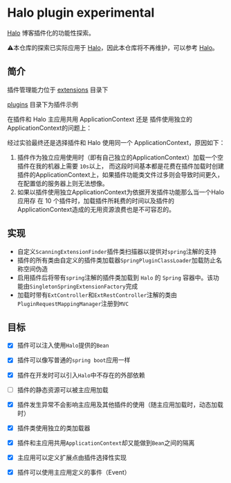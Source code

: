 # Halo plugin experimental
[Halo](https://github.com/halo-dev/halo) 博客插件化的功能性探索。

⚠️本仓库的探索已实际应用于 [Halo](https://github.com/halo-dev/halo)，因此本仓库将不再维护，可以参考 [Halo](https://github.com/halo-dev/halo)。
## 简介
插件管理能力位于 [extensions](halo/src/main/java/run/halo/app/extensions) 目录下

[plugins](./plugins) 目录下为插件示例

在插件和 Halo 主应用共用 ApplicationContext 还是 插件使用独立的 ApplicationContext的问题上：

经过实验最终还是选择插件和 Halo 使用同一个 ApplicationContext，原因如下：
1. 插件作为独立应用使用时（即有自己独立的ApplicationContext）加载一个空插件在我的机器上需要 `10s`以上，
而这段时间基本都是花费在插件加载时创建插件的ApplicationContext上，如果插件功能类文件过多则会导致时间更久，
在配置低的服务器上则无法想像。
2. 如果以插件使用独立ApplicationContext为依据开发插件功能那么当一个Halo应用存
在 10 个插件时，加载插件所耗费的时间以及插件的ApplicationContext造成的无用资源浪费也是不可容忍的。

## 实现

- 自定义`ScanningExtensionFinder`插件类扫描器以提供对`spring`注解的支持
- 插件的所有类由自定义的插件类加载器`SpringPluginClassLoader`加载防止名称空间伪造
- 启用插件后将带有`spring`注解的插件类加载到 `Halo` 的 `Spring` 容器中。该功能由`SingletonSpringExtensionFactory`完成
- 加载时带有`ExtController`和`ExtRestController`注解的类由`PluginRequestMappingManager`注册到`MVC`

## 目标

- [x] 插件可以注入使用`Halo`提供的`Bean`

- [x] 插件可以像写普通的`spring boot`应用一样

- [x] 插件在开发时可以引入`Halo`中不存在的外部依赖
- [ ] 插件的静态资源可以被主应用加载
- [x] 插件发生异常不会影响主应用及其他插件的使用（随主应用加载时，动态加载时）

- [x] 插件类使用独立的类加载器
- [x] 插件和主应用共用`ApplicationContext`却又能做到`Bean`之间的隔离

- [x] 主应用可以定义扩展点由插件选择性实现

- [x] 插件可以使用主应用定义的事件（Event）

